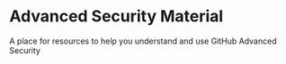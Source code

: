 # Advanced Security Material
A place for resources to help you understand and use GitHub Advanced Security
